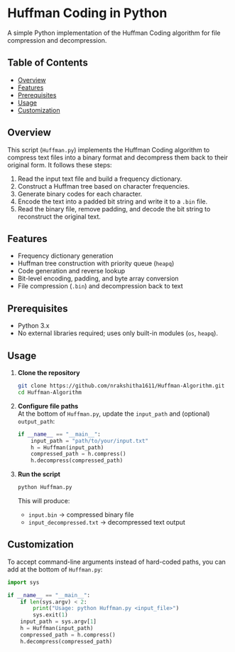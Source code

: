 # Huffman Coding in Python

A simple Python implementation of the Huffman Coding algorithm for file compression and decompression.

## Table of Contents

- [Overview](#overview)
- [Features](#features)
- [Prerequisites](#prerequisites)
- [Usage](#usage)
- [Customization](#customization)

## Overview

This script (`Huffman.py`) implements the Huffman Coding algorithm to compress text files into a binary format and decompress them back to their original form. It follows these steps:

1. Read the input text file and build a frequency dictionary.
2. Construct a Huffman tree based on character frequencies.
3. Generate binary codes for each character.
4. Encode the text into a padded bit string and write it to a `.bin` file.
5. Read the binary file, remove padding, and decode the bit string to reconstruct the original text.

## Features

- Frequency dictionary generation
- Huffman tree construction with priority queue (`heapq`)
- Code generation and reverse lookup
- Bit-level encoding, padding, and byte array conversion
- File compression (`.bin`) and decompression back to text

## Prerequisites

- Python 3.x  
- No external libraries required; uses only built-in modules (`os`, `heapq`).

## Usage

1. **Clone the repository**
    ```bash
    git clone https://github.com/nrakshitha1611/Huffman-Algorithm.git
    cd Huffman-Algorithm
    ```

2. **Configure file paths**  
   At the bottom of `Huffman.py`, update the `input_path` and (optional) `output_path`:
    ```python
    if __name__ == "__main__":
        input_path = "path/to/your/input.txt"
        h = Huffman(input_path)
        compressed_path = h.compress()
        h.decompress(compressed_path)
    ```

3. **Run the script**
    ```bash
    python Huffman.py
    ```
    This will produce:
    - `input.bin` &rarr; compressed binary file  
    - `input_decompressed.txt` &rarr; decompressed text output

## Customization

To accept command-line arguments instead of hard-coded paths, you can add at the bottom of `Huffman.py`:
```python
import sys

if __name__ == "__main__":
    if len(sys.argv) < 2:
        print("Usage: python Huffman.py <input_file>")
        sys.exit(1)
    input_path = sys.argv[1]
    h = Huffman(input_path)
    compressed_path = h.compress()
    h.decompress(compressed_path)
